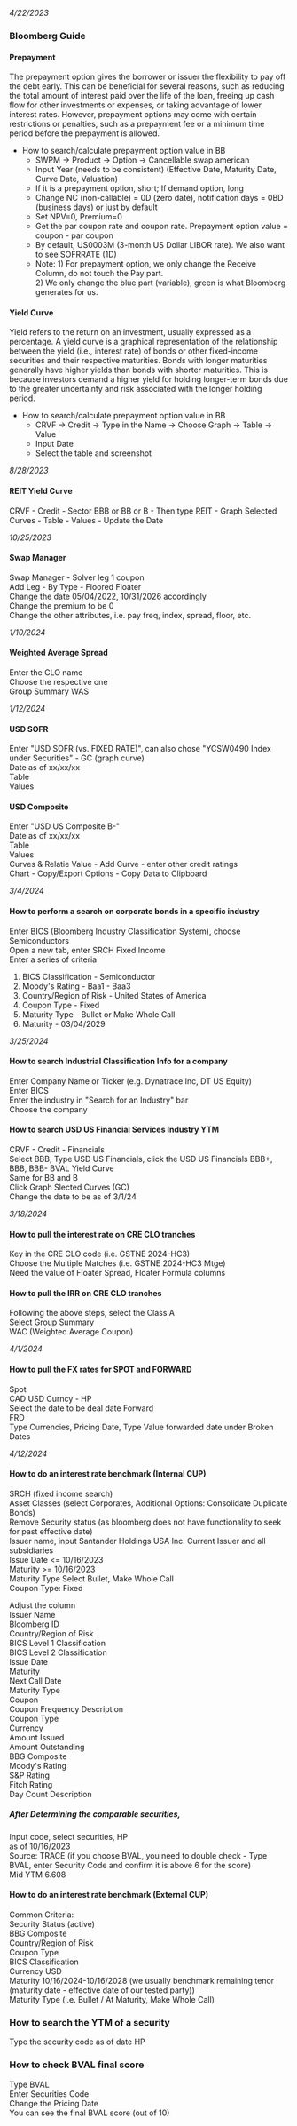 *4/22/2023*
### Bloomberg Guide
#### Prepayment <br/>
The prepayment option gives the borrower or issuer the flexibility to pay off the debt early. This can be beneficial for several reasons, such as reducing the total amount of interest paid over the life of the loan, freeing up cash flow for other investments or expenses, or taking advantage of lower interest rates. However, prepayment options may come with certain restrictions or penalties, such as a prepayment fee or a minimum time period before the prepayment is allowed. <br/>
* How to search/calculate prepayment option value in BB
  - SWPM &#8594; Product &#8594; Option &#8594; Cancellable swap american
  - Input Year (needs to be consistent) (Effective Date, Maturity Date, Curve Date, Valuation) 
  - If it is a prepayment option, short; If demand option, long
  - Change NC (non-callable) = 0D (zero date), notification days = 0BD (business days) or just by default
  - Set NPV=0, Premium=0
  - Get the par coupon rate and coupon rate. Prepayment option value = coupon - par coupon
  - By default, US0003M (3-month US Dollar LIBOR rate). We also want to see SOFRRATE (1D)
  - Note: 1) For prepayment option, we only change the Receive Column, do not touch the Pay part. <br/>
          2) We only change the blue part (variable), green is what Bloomberg generates for us.


#### Yield Curve <br/>
Yield refers to the return on an investment, usually expressed as a percentage. A yield curve is a graphical representation of the relationship between the yield (i.e., interest rate) of bonds or other fixed-income securities and their respective maturities. Bonds with longer maturities generally have higher yields than bonds with shorter maturities. This is because investors demand a higher yield for holding longer-term bonds due to the greater uncertainty and risk associated with the longer holding period. <br/>
* How to search/calculate prepayment option value in BB
  - CRVF &#8594; Credit &#8594; Type in the Name &#8594; Choose Graph &#8594; Table &#8594; Value
  - Input Date
  - Select the table and screenshot
 
*8/28/2023*
#### REIT Yield Curve <br/>
CRVF - Credit - Sector BBB or BB or B - Then type REIT - Graph Selected Curves - Table - Values - Update the Date

*10/25/2023*
#### Swap Manager <br/>
Swap Manager - Solver leg 1 coupon <br/>
Add Leg - By Type - Floored Floater <br/>
Change the date 05/04/2022, 10/31/2026 accordingly <br/>
Change the premium to be 0 <br/>
Change the other attributes, i.e. pay freq, index, spread, floor, etc. <br/>

*1/10/2024*
#### Weighted Average Spread <br/>
Enter the CLO name <br/>
Choose the respective one <br/>
Group Summary
WAS 

*1/12/2024*
#### USD SOFR <br/>
Enter "USD SOFR (vs. FIXED RATE)", can also chose "YCSW0490 Index under Securities" - GC (graph curve) <br/>
Date as of xx/xx/xx <br/>
Table <br/>
Values

#### USD Composite <br/>
Enter "USD US Composite B-" <br/>
Date as of xx/xx/xx <br/>
Table <br/>
Values <br/>
Curves & Relatie Value - Add Curve - enter other credit ratings <br/>
Chart - Copy/Export Options - Copy Data to Clipboard


*3/4/2024*
#### How to perform a search on corporate bonds in a specific industry
Enter BICS (Bloomberg Industry Classification System), choose Semiconductors <br/>
Open a new tab, enter SRCH Fixed Income <br/>
Enter a series of criteria <br/>
1. BICS Classification - Semiconductor <br/>
2. Moody's Rating - Baa1 - Baa3 <br/>
3. Country/Region of Risk - United States of America <br/>
4. Coupon Type - Fixed <br/>
5. Maturity Type - Bullet or Make Whole Call <br/>
6. Maturity - 03/04/2029

*3/25/2024*
#### How to search Industrial Classification Info for a company
Enter Company Name or Ticker (e.g. Dynatrace Inc, DT US Equity) <br/>
Enter BICS <br/>
Enter the industry in "Search for an Industry" bar <br/>
Choose the company

#### How to search USD US Financial Services Industry YTM 
CRVF - Credit - Financials <br/>
Select BBB, Type USD US Financials, click the USD US Financials BBB+, BBB, BBB- BVAL Yield Curve <br/>
Same for BB and B <br/>
Click Graph Slected Curves (GC) <br/>
Change the date to be as of 3/1/24


*3/18/2024*
#### How to pull the interest rate on CRE CLO tranches
Key in the CRE CLO code (i.e. GSTNE 2024-HC3) <br/>
Choose the Multiple Matches (i.e. GSTNE 2024-HC3 Mtge) <br/>
Need the value of Floater Spread, Floater Formula columns

#### How to pull the IRR on CRE CLO tranches
Following the above steps, select the Class A <br/>
Select Group Summary <br/>
WAC (Weighted Average Coupon)

*4/1/2024*
#### How to pull the FX rates for SPOT and FORWARD
Spot <br/>
CAD USD Curncy - HP <br/>
Select the date to be deal date
Forward <br/>
FRD <br/>
Type Currencies, Pricing Date, Type Value forwarded date under Broken Dates

*4/12/2024*
#### How to do an interest rate benchmark (Internal CUP)
SRCH (fixed income search) <br/>
Asset Classes (select Corporates, Additional Options: Consolidate Duplicate Bonds) <br/>
Remove Security status (as bloomberg does not have functionality to seek for past effective date) <br/>
Issuer name, input Santander Holdings USA Inc. Current Issuer and all subsidiaries <br/>
Issue Date <= 10/16/2023 <br/>
Maturity >= 10/16/2023 <br/>
Maturity Type Select Bullet, Make Whole Call <br/>
Coupon Type: Fixed <br/>

Adjust the column <br/>
Issuer Name <br/>
Bloomberg ID <br/>
Country/Region of Risk <br/>
BICS Level 1 Classification <br/>
BICS Level 2 Classification <br/>
Issue Date <br/>
Maturity <br/>
Next Call Date <br/>
Maturity Type <br/>
Coupon <br/>
Coupon Frequency Description <br/>
Coupon Type <br/>
Currency <br/>
Amount Issued <br/>
Amount Outstanding <br/>
BBG Composite <br/>
Moody's Rating <br/>
S&P Rating <br/>
Fitch Rating <br/>
Day Count Description <br/>

##### After Determining the comparable securities, <br/>

Input code, select securities, HP <br/>
as of 10/16/2023 <br/>
Source: TRACE (if you choose BVAL, you need to double check - Type BVAL, enter Security Code and confirm it is above 6 for the score) <br/>
Mid YTM 6.608

#### How to do an interest rate benchmark (External CUP)
Common Criteria: <br/>
Security Status (active) <br/>
BBG Composite <br/>
Country/Region of Risk <br/>
Coupon Type <br/>
BICS Classification <br/>
Currency USD <br/>
Maturity 10/16/2024-10/16/2028 (we usually benchmark remaining tenor (maturity date - effective date of our tested party)) <br/>
Maturity Type (i.e. Bullet / At Maturity, Make Whole Call)

### How to search the YTM of a security
Type the security code
as of date
HP

### How to check BVAL final score
Type BVAL <br/>
Enter Securities Code <br/>
Change the Pricing Date <br/>
You can see the final BVAL score (out of 10)

